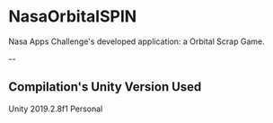 # NasaOrbitalSPIN
Nasa Apps Challenge's developed application: a Orbital Scrap Game.

--
## Compilation's Unity Version Used
Unity 2019.2.8f1 Personal
